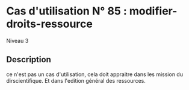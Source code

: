 
# Cas d'utilisation N° 85 :  modifier-droits-ressource

Niveau 3

##	Description

ce n'est pas un cas d'utilisation,
cela doit appraitre dans les mission du dirscientifique.
Et dans l'edition général des ressources.
